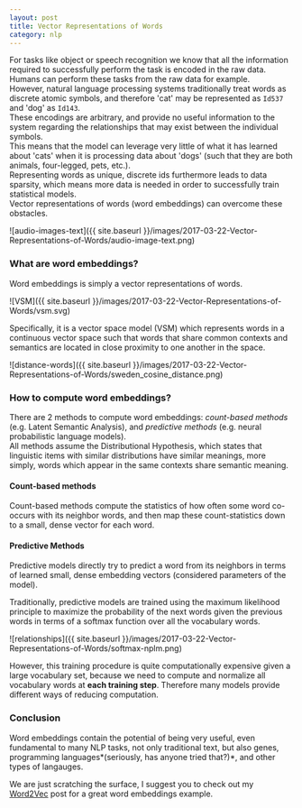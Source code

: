 ```yaml
---
layout: post
title: Vector Representations of Words
category: nlp
---
```

For tasks like object or speech recognition we know that all the information required to successfully perform the task is encoded in the raw data. Humans can perform these tasks from the raw data for example.  
However, natural language processing systems traditionally treat words as discrete atomic symbols, and therefore 'cat' may be represented as `Id537` and 'dog' as `Id143`.  
These encodings are arbitrary, and provide no useful information to the system regarding the relationships that may exist between the individual symbols.  
This means that the model can leverage very little of what it has learned about 'cats' when it is processing data about 'dogs' (such that they are both animals, four-legged, pets, etc.).  
Representing words as unique, discrete ids furthermore leads to data sparsity, which means more data is needed in order to successfully train statistical models.  
Vector representations of words (word embeddings) can overcome these obstacles.  

![audio-images-text]({{ site.baseurl }}/images/2017-03-22-Vector-Representations-of-Words/audio-image-text.png)  

### What are word embeddings?
Word embeddings is simply a vector representations of words.  

![VSM]({{ site.baseurl }}/images/2017-03-22-Vector-Representations-of-Words/vsm.svg)  

Specifically, it is a vector space model (VSM) which represents words in a continuous vector space such that words that share common contexts and semantics are located in close proximity to one another in the space.  

![distance-words]({{ site.baseurl }}/images/2017-03-22-Vector-Representations-of-Words/sweden_cosine_distance.png)  

### How to compute word embeddings?
There are 2 methods to compute word embeddings: *count-based methods* (e.g. Latent Semantic Analysis), and *predictive methods* (e.g. neural probabilistic language models).  
All methods assume the Distributional Hypothesis, which states that linguistic items with similar distributions have similar meanings, more simply, words which appear in the same contexts share semantic meaning.

#### Count-based methods
Count-based methods compute the statistics of how often some word co-occurs with its neighbor words, and then map these count-statistics down to a small, dense vector for each word.

#### Predictive Methods
Predictive models directly try to predict a word from its neighbors in terms of learned small, dense embedding vectors (considered parameters of the model).

Traditionally, predictive models are trained using the maximum likelihood principle to maximize the probability of the next words given the previous words in terms of a softmax function over all the vocabulary words.  

![relationships]({{ site.baseurl }}/images/2017-03-22-Vector-Representations-of-Words/softmax-nplm.png)  

However, this training procedure is quite computationally expensive given a large vocabulary set, because we need to compute and normalize all vocabulary words at **each training step**. Therefore many models provide different ways of reducing computation.

### Conclusion
Word embeddings contain the potential of being very useful, even fundamental to many NLP tasks, not only traditional text, but also genes, programming languages*(seriously, has anyone tried that?)*, and other types of langauges.  

We are just scratching the surface, I suggest you to check out my [Word2Vec](https://israelg99.github.io/2017-03-23-Word2Vec/) post for a great word embeddings example.